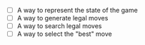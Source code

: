 - [ ] A way to represent the state of the game
- [ ] A way to generate legal moves
- [ ] A way to search legal moves
- [ ] A way to select the "best" move
